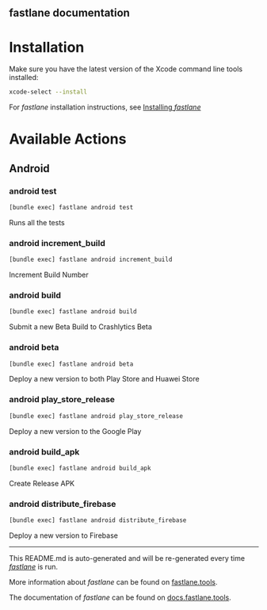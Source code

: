 fastlane documentation
----

# Installation

Make sure you have the latest version of the Xcode command line tools installed:

```sh
xcode-select --install
```

For _fastlane_ installation instructions, see [Installing _fastlane_](https://docs.fastlane.tools/#installing-fastlane)

# Available Actions

## Android

### android test

```sh
[bundle exec] fastlane android test
```

Runs all the tests

### android increment_build

```sh
[bundle exec] fastlane android increment_build
```

Increment Build Number

### android build

```sh
[bundle exec] fastlane android build
```

Submit a new Beta Build to Crashlytics Beta

### android beta

```sh
[bundle exec] fastlane android beta
```

Deploy a new version to both Play Store and Huawei Store

### android play_store_release

```sh
[bundle exec] fastlane android play_store_release
```

Deploy a new version to the Google Play

### android build_apk

```sh
[bundle exec] fastlane android build_apk
```

Create Release APK

### android distribute_firebase

```sh
[bundle exec] fastlane android distribute_firebase
```

Deploy a new version to Firebase

----

This README.md is auto-generated and will be re-generated every time [_fastlane_](https://fastlane.tools) is run.

More information about _fastlane_ can be found on [fastlane.tools](https://fastlane.tools).

The documentation of _fastlane_ can be found on [docs.fastlane.tools](https://docs.fastlane.tools).
